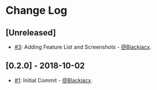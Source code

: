 # Change Log

## [Unreleased]
* [#3](https://github.com/Blackjacx/Columbus/pull/3): Adding Feature List and Screenshots - [@Blackjacx](https://github.com/blackjacx).

## [0.2.0] - 2018-10-02
* [#1](https://github.com/Blackjacx/Columbus/pull/1): Initial Commit - [@Blackjacx](https://github.com/blackjacx).
